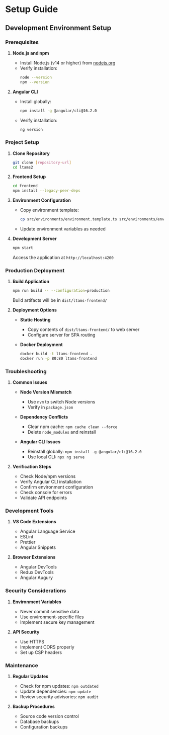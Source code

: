 # Setup Guide

## Development Environment Setup

### Prerequisites
1. **Node.js and npm**
   - Install Node.js (v14 or higher) from [nodejs.org](https://nodejs.org/)
   - Verify installation:
     ```bash
     node --version
     npm --version
     ```

2. **Angular CLI**
   - Install globally:
     ```bash
     npm install -g @angular/cli@16.2.0
     ```
   - Verify installation:
     ```bash
     ng version
     ```

### Project Setup

1. **Clone Repository**
   ```bash
   git clone [repository-url]
   cd ltams2
   ```

2. **Frontend Setup**
   ```bash
   cd frontend
   npm install --legacy-peer-deps
   ```

3. **Environment Configuration**
   - Copy environment template:
     ```bash
     cp src/environments/environment.template.ts src/environments/environment.ts
     ```
   - Update environment variables as needed

4. **Development Server**
   ```bash
   npm start
   ```
   Access the application at `http://localhost:4200`

### Production Deployment

1. **Build Application**
   ```bash
   npm run build -- --configuration=production
   ```
   Build artifacts will be in `dist/ltams-frontend/`

2. **Deployment Options**
   - **Static Hosting**
     - Copy contents of `dist/ltams-frontend/` to web server
     - Configure server for SPA routing
   
   - **Docker Deployment**
     ```bash
     docker build -t ltams-frontend .
     docker run -p 80:80 ltams-frontend
     ```

### Troubleshooting

1. **Common Issues**
   - **Node Version Mismatch**
     - Use `nvm` to switch Node versions
     - Verify in `package.json`

   - **Dependency Conflicts**
     - Clear npm cache: `npm cache clean --force`
     - Delete `node_modules` and reinstall

   - **Angular CLI Issues**
     - Reinstall globally: `npm install -g @angular/cli@16.2.0`
     - Use local CLI: `npx ng serve`

2. **Verification Steps**
   - Check Node/npm versions
   - Verify Angular CLI installation
   - Confirm environment configuration
   - Check console for errors
   - Validate API endpoints

### Development Tools

1. **VS Code Extensions**
   - Angular Language Service
   - ESLint
   - Prettier
   - Angular Snippets

2. **Browser Extensions**
   - Angular DevTools
   - Redux DevTools
   - Angular Augury

### Security Considerations

1. **Environment Variables**
   - Never commit sensitive data
   - Use environment-specific files
   - Implement secure key management

2. **API Security**
   - Use HTTPS
   - Implement CORS properly
   - Set up CSP headers

### Maintenance

1. **Regular Updates**
   - Check for npm updates: `npm outdated`
   - Update dependencies: `npm update`
   - Review security advisories: `npm audit`

2. **Backup Procedures**
   - Source code version control
   - Database backups
   - Configuration backups 